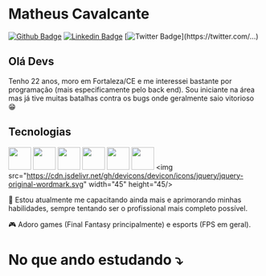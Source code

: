 # Matheus Cavalcante

[![Github Badge](https://img.shields.io/badge/-Github-000?style=flat-square&logo=Github&logoColor=white&link=https://github.com/MatheusCavalc?tab=repositories)](https://github.com/MatheusCavalc?tab=repositories)
[![Linkedin Badge](https://img.shields.io/badge/-LinkedIn-blue?style=flat-square&logo=Linkedin&logoColor=white&link=https://www.linkedin.com/in/matheus-cavalcantedev/)](https://www.linkedin.com/in/matheus-cavalcantedev/)
[![Twitter Badge](https://img.shields.io/badge/-Twitter-1ca0f1?style=flat-square&labelColor=1ca0f1&logo=twitter&logoColor=white&link=https://twitter.com/...)](https://twitter.com/...)

## Olá Devs

Tenho 22 anos, moro em Fortaleza/CE e me interessei bastante por programação (mais especificamente pelo back end). Sou iniciante na área mas já tive muitas batalhas contra os bugs onde geralmente saio vitorioso :grin:

## Tecnologias

<img src="https://cdn.jsdelivr.net/gh/devicons/devicon/icons/html5/html5-original.svg" height="45" width="45" /> <img src="https://cdn.jsdelivr.net/gh/devicons/devicon/icons/css3/css3-original.svg" height="45" width="45" /> <img src="https://cdn.jsdelivr.net/gh/devicons/devicon/icons/php/php-original.svg" height="45" width="45"/> <img src="https://cdn.jsdelivr.net/gh/devicons/devicon/icons/mysql/mysql-original-wordmark.svg" height="45" width="45"/> <img src="https://cdn.jsdelivr.net/gh/devicons/devicon/icons/git/git-original-wordmark.svg" width="45" height="45"/> <img src="https://cdn.jsdelivr.net/gh/devicons/devicon/icons/laravel/laravel-plain-wordmark.svg" width="45" height="45"/> 
            <img src="https://cdn.jsdelivr.net/gh/devicons/devicon/icons/jquery/jquery-original-wordmark.svg" width="45" height="45/>
          
          
:green_book: Estou atualmente me capacitando ainda mais e aprimorando minhas habilidades, sempre tentando ser o profissional mais completo possível.

:video_game: Adoro games (Final Fantasy principalmente) e esports (FPS em geral).

# No que ando estudando :arrow_heading_down:
